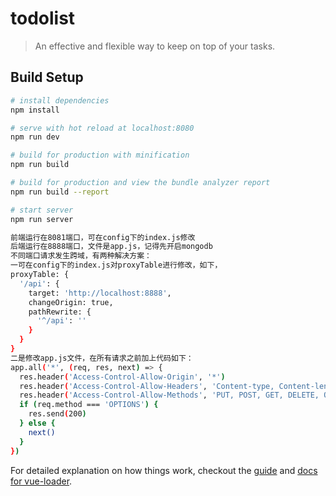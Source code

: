 # todolist

> An effective and flexible way to keep on top of your tasks.

## Build Setup

``` bash
# install dependencies
npm install

# serve with hot reload at localhost:8080
npm run dev

# build for production with minification
npm run build

# build for production and view the bundle analyzer report
npm run build --report

# start server
npm run server

前端运行在8081端口，可在config下的index.js修改
后端运行在8888端口，文件是app.js，记得先开启mongodb
不同端口请求发生跨域，有两种解决方案：
一可在config下的index.js对proxyTable进行修改，如下，
proxyTable: {
  '/api': {
    target: 'http://localhost:8888',
    changeOrigin: true,
    pathRewrite: {
      '^/api': ''
    }
  }
}
二是修改app.js文件，在所有请求之前加上代码如下：
app.all('*', (req, res, next) => {
  res.header('Access-Control-Allow-Origin', '*')
  res.header('Access-Control-Allow-Headers', 'Content-type, Content-length, Authorization, Accept, X-Request-width')
  res.header('Access-Control-Allow-Methods', 'PUT, POST, GET, DELETE, OPTIONS')
  if (req.method === 'OPTIONS') {
    res.send(200)
  } else {
    next()
  }
})
```

For detailed explanation on how things work, checkout the [guide](http://vuejs-templates.github.io/webpack/) and [docs for vue-loader](http://vuejs.github.io/vue-loader).
